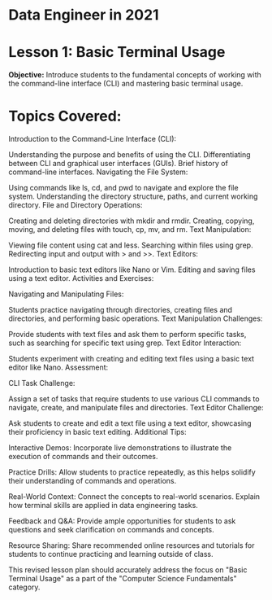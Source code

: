 # Data Engineer in 2021
# Lesson 1: Basic Terminal Usage

<b>Objective:</b> Introduce students to the fundamental concepts of working with the command-line interface (CLI) and mastering basic terminal usage.

# Topics Covered:

Introduction to the Command-Line Interface (CLI):

Understanding the purpose and benefits of using the CLI.
Differentiating between CLI and graphical user interfaces (GUIs).
Brief history of command-line interfaces.
Navigating the File System:

Using commands like ls, cd, and pwd to navigate and explore the file system.
Understanding the directory structure, paths, and current working directory.
File and Directory Operations:

Creating and deleting directories with mkdir and rmdir.
Creating, copying, moving, and deleting files with touch, cp, mv, and rm.
Text Manipulation:

Viewing file content using cat and less.
Searching within files using grep.
Redirecting input and output with > and >>.
Text Editors:

Introduction to basic text editors like Nano or Vim.
Editing and saving files using a text editor.
Activities and Exercises:

Navigating and Manipulating Files:

Students practice navigating through directories, creating files and directories, and performing basic operations.
Text Manipulation Challenges:

Provide students with text files and ask them to perform specific tasks, such as searching for specific text using grep.
Text Editor Interaction:

Students experiment with creating and editing text files using a basic text editor like Nano.
Assessment:

CLI Task Challenge:

Assign a set of tasks that require students to use various CLI commands to navigate, create, and manipulate files and directories.
Text Editor Challenge:

Ask students to create and edit a text file using a text editor, showcasing their proficiency in basic text editing.
Additional Tips:

Interactive Demos: Incorporate live demonstrations to illustrate the execution of commands and their outcomes.

Practice Drills: Allow students to practice repeatedly, as this helps solidify their understanding of commands and operations.

Real-World Context: Connect the concepts to real-world scenarios. Explain how terminal skills are applied in data engineering tasks.

Feedback and Q&A: Provide ample opportunities for students to ask questions and seek clarification on commands and concepts.

Resource Sharing: Share recommended online resources and tutorials for students to continue practicing and learning outside of class.

This revised lesson plan should accurately address the focus on "Basic Terminal Usage" as a part of the "Computer Science Fundamentals" category.

